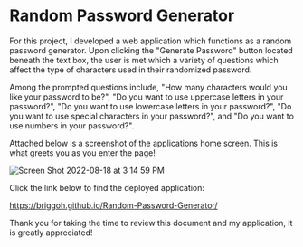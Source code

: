 # Random Password Generator
For this project, I developed a web application which functions as a random password generator. Upon clicking the "Generate Password" button located beneath the text box, the user is met which a variety of questions which affect the type of characters used in their randomized password. 


Among the prompted questions include, "How many characters would you like your password to be?", "Do you want to use uppercase letters in your password?", "Do you want to use lowercase letters in your password?", "Do you want to use special characters in your password?", and "Do you want to use numbers in your password?". 


Attached below is a screenshot of the applications home screen. This is what greets you as you enter the page!

![Screen Shot 2022-08-18 at 3 14 59 PM](https://user-images.githubusercontent.com/109489824/185504550-2c94228f-416f-4597-a8b9-b9acb67192c7.png)

Click the link below to find the deployed application: 

https://briggoh.github.io/Random-Password-Generator/

Thank you for taking the time to review this document and my application, it is greatly appreciated!
